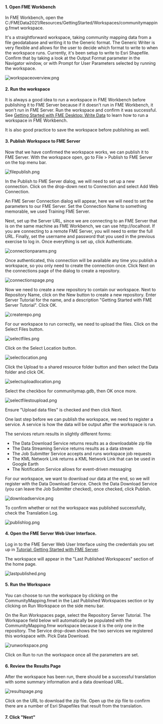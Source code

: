 <head><base target="_blank"> </head>

#### 1\. Open FME Workbench

In FME Workbench, open the C:/FMEData2021/Resources/GettingStarted/Workspaces/communitymapping.fmwt workspace.

It's a straightforward workspace, taking community mapping data from a file geodatabase and writing it to the Generic format. The Generic Writer is very flexible and allows for the user to decide which format to write to when the workspace runs. Currently, it's been setup to write to Esri Shapefile. Confirm that by taking a look at the Output Format parameter in the Navigator window, or with Prompt for User Parameters selected by running the workspace.

![workspaceoverview.png](https://community.safe.com/servlet/rtaImage?eid=ka14Q000000slOG&feoid=00N30000006n8wU&refid=0EM4Q000001YT1s)

#### 2\. Run the workspace

It is always a good idea to run a workspace in FME Workbench before publishing it to FME Server because if it doesn't run in FME Workbench, it won't run in FME Server. Run the workspace and confirm it was successful. See [Getting Started with FME Desktop: Write Data](https://community.safe.com/s/article/getting-started-with-fme-desktop-write-data) to learn how to run a workspace in FME Workbench.

It is also good practice to save the workspace before publishing as well.

#### 3\. Publish Workspace to FME Server

Now that we have confirmed the workspace works, we can publish it to FME Server. With the workspace open, go to File > Publish to FME Server on the top menu bar.

![filepublish.png](https://community.safe.com/servlet/rtaImage?eid=ka14Q000000slOG&feoid=00N30000006n8wU&refid=0EM4Q000001YT1t)

In the Publish to FME Server dialog, we will need to set up a new connection. Click on the drop-down next to Connection and select Add Web Connection.

An FME Server Connection dialog will appear, here we will need to set the parameters to our FME Server. Set the Connection Name to something memorable, we used Training FME Server.

Next, set up the Server URL, since we are connecting to an FME Server that is on the same machine as FME Workbench, we can use http://localhost. If you are connecting to a remote FME Server, you will need to enter the full URL. Finally, set the username and password that you used in the previous exercise to log in. Once everything is set up, click Authenticate.

![connectionparams.png](https://community.safe.com/servlet/rtaImage?eid=ka14Q000000slOG&feoid=00N30000006n8wU&refid=0EM4Q000001YT1u)

Once authenticated, this connection will be available any time you publish a workspace, so you only need to create the connection once. Click Next on the connections page of the dialog to create a repository.

![connectionspage.png](https://community.safe.com/servlet/rtaImage?eid=ka14Q000000slOG&feoid=00N30000006n8wU&refid=0EM4Q000001YT1v)

Now we need to create a new repository to contain our workspace. Next to Repository Name, click on the New button to create a new repository. Enter Server Tutorial for the name, and a description "Getting Started with FME Server Tutorial". Click OK.

![createrepo.png](https://community.safe.com/servlet/rtaImage?eid=ka14Q000000slOG&feoid=00N30000006n8wU&refid=0EM4Q000001YT1w)

For our workspace to run correctly, we need to upload the files. Click on the Select Files button.

![selectfiles.png](https://community.safe.com/servlet/rtaImage?eid=ka14Q000000slOG&feoid=00N30000006n8wU&refid=0EM4Q000001YT1x)

Click on the Select Location button.

![selectlocation.png](https://community.safe.com/servlet/rtaImage?eid=ka14Q000000slOG&feoid=00N30000006n8wU&refid=0EM4Q000001YT1y)

Click the Upload to a shared resource folder button and then select the Data folder and click OK.

![selectuploadlocation.png](https://community.safe.com/servlet/rtaImage?eid=ka14Q000000slOG&feoid=00N30000006n8wU&refid=0EM4Q000001YT1z)

Select the checkbox for communitymap.gdb, then OK once more.

![selectfilestoupload.png](https://community.safe.com/servlet/rtaImage?eid=ka14Q000000slOG&feoid=00N30000006n8wU&refid=0EM4Q000001YT20)

Ensure "Upload data files" is checked and then click Next.

One last step before we can publish the workspace, we need to register a service. A service is how the data will be output after the workspace is run.

The services return results in slightly different forms:

-   The Data Download Service returns results as a downloadable zip file
-   The Data Streaming Service returns results as a data stream
-   The Job Submitter Service accepts and runs workspace job requests
-   The KML Network Link returns a KML Network Link that can be used in Google Earth
-   The Notification Service allows for event-driven messaging

For our workspace, we want to download our data at the end, so we will register with the Data Download Service. Check the Data Download Service (you can leave the Job Submitter checked), once checked, click Publish.

![downloadservice.png](https://community.safe.com/servlet/rtaImage?eid=ka14Q000000slOG&feoid=00N30000006n8wU&refid=0EM4Q000001YT21)

To confirm whether or not the workspace was published successfully, check the Translation Log.

![publishlog.png](https://community.safe.com/servlet/rtaImage?eid=ka14Q000000slOG&feoid=00N30000006n8wU&refid=0EM4Q000001YT22)

#### 4\. Open the FME Server Web User Interface.

Log in to the FME Server Web User Interface using the credentials you set up in [Tutorial: Getting Started with FME Server](https://community.safe.com/s/article/getting-started-with-fme-server).

The workspace will appear in the "Last Published Workspaces" section of the home page.

![lastpublished.png](https://community.safe.com/servlet/rtaImage?eid=ka14Q000000slOG&feoid=00N30000006n8wU&refid=0EM4Q000001YT23)

#### 5\. Run the Workspace

You can choose to run the workspace by clicking on the CommunityMapping.fmwt in the Last Published Workspaces section or by clicking on Run Workspace on the side menu bar.

On the Run Workspaces page, select the Repository Server Tutorial. The Workspace field below will automatically be populated with the CommunityMapping.fmw workspace because it is the only one in the repository. The Service drop-down shows the two services we registered this workspace with. Pick Data Download.

![runworkspace.png](https://community.safe.com/servlet/rtaImage?eid=ka14Q000000slOG&feoid=00N30000006n8wU&refid=0EM4Q000001YT24)

Click on Run to run the workspace once all the parameters are set.

#### 6\. Review the Results Page

After the workspace has been run, there should be a successful translation with some summary information and a data download URL.

![resultspage.png](https://community.safe.com/servlet/rtaImage?eid=ka14Q000000slOG&feoid=00N30000006n8wU&refid=0EM4Q000001YT25)

Click on the URL to download the zip file. Open up the zip file to confirm there are a number of Esri Shapefiles that result from the translation.

#### 7. Click "Next"
